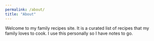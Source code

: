 ```yaml
---
permalink: /about/
title: "About"
---
```


Welcome to my family recipes site. It is a curated list of recipes that my family loves to cook. I use this personally so I have notes to go.